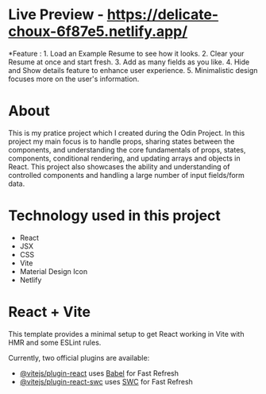 # Live Preview - https://delicate-choux-6f87e5.netlify.app/

*Feature : 
            1. Load an Example Resume to see how it looks.
            2. Clear your Resume at once and start fresh.
            3. Add as many fields as you like.
            4. Hide and Show details feature to enhance user experience.
            5. Minimalistic design focuses more on the user's information. 

# About
This is my pratice project which I created during the Odin Project. In this project my main focus is to handle props, sharing states between the components, and understanding the core fundamentals of props, states, components, conditional rendering, and updating arrays and objects in React. This project also showcases the ability and understanding of controlled components and  handling a large number of input fields/form data.

# Technology used in this project
- React
- JSX
- CSS
- Vite
- Material Design Icon
- Netlify

# React + Vite

This template provides a minimal setup to get React working in Vite with HMR and some ESLint rules.

Currently, two official plugins are available:

- [@vitejs/plugin-react](https://github.com/vitejs/vite-plugin-react/blob/main/packages/plugin-react/README.md) uses [Babel](https://babeljs.io/) for Fast Refresh
- [@vitejs/plugin-react-swc](https://github.com/vitejs/vite-plugin-react-swc) uses [SWC](https://swc.rs/) for Fast Refresh
